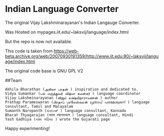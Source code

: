 # Indian Language Converter 
The original Vijay Lakshminarayanan's Indian Langauge Converter.

Was Hosted on mypages.iit.edu/~laksvij/language/index.html 

But the repo is now not available. 

This code is taken from https://web-beta.archive.org/web/20070930191359/http://www.iit.edu:80/~laksvij/language/index.html

The original code base is GNU GPL V2

##Team


    Akhila Bharathan (அகிலா பரதன் ) inspiration and dedicated to.
    Vidya Sumankar (பல் மருத்துவர் வித்யா சுமன்கர் ) language coordinator
    Vijay Lakshminarayanan (விஜய் லக்ஷ்மிநாராயணன் ) author
    Prathap Parameswaran (பிரதாப் பரமேஸ்வரன் പ്രതാപ് പരമേശ്വരന് ) language consultant, Tamil and Malayalam
    Sumanth Naropanth (ಸುಮಂತ್ ) language consultant, Kannada
    Bharat Thyagarajan (भरत त्यागराजन ) language consultant, Hindi
    Yash Gadhiya (યશ ગઢિયા ) wrote the Gujarati page

Happy experimenting! 
